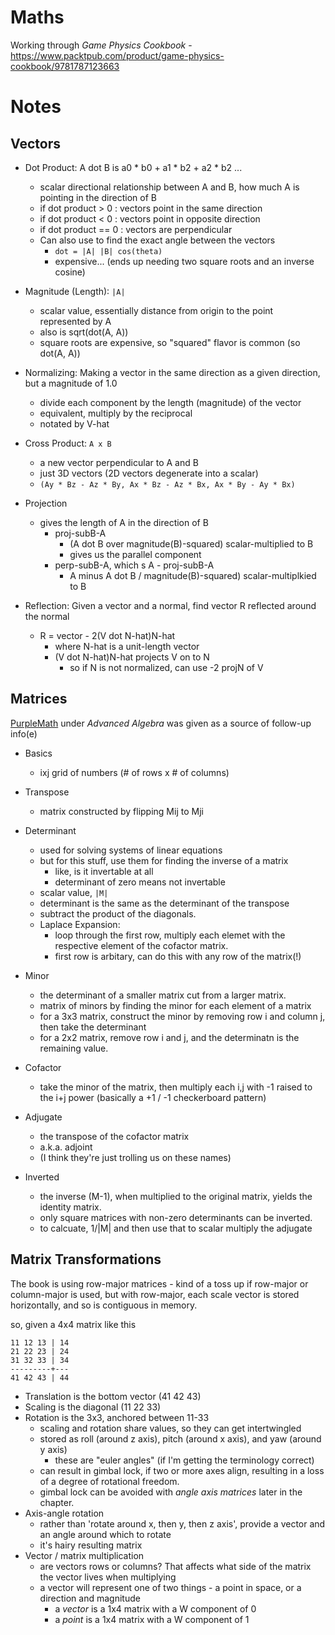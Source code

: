 # Maths

Working through _Game Physics Cookbook_ - https://www.packtpub.com/product/game-physics-cookbook/9781787123663

# Notes

## Vectors

* Dot Product: A dot B is a0 * b0 + a1 * b2 + a2 * b2 ...
  - scalar directional relationship between A and B, how much A is pointing in the direction of B
  - if dot product > 0 : vectors point in the same direction
  - if dot product < 0 : vectors point in opposite direction
  - if dot product == 0 : vectors are perpendicular
  - Can also use to find the exact angle between the vectors
    - `dot = |A| |B| cos(theta)`
    - expensive... (ends up needing two square roots and an inverse cosine)

* Magnitude (Length): `|A|`
  - scalar value, essentially distance from origin to the point represented by A
  - also is sqrt(dot(A, A))
  - square roots are expensive, so "squared" flavor is common (so dot(A, A))

* Normalizing: Making a vector in the same direction as a given direction, but a magnitude of 1.0
  - divide each component by the length (magnitude) of the vector
  - equivalent, multiply by the reciprocal
  - notated by V-hat

* Cross Product: `A x B`
  - a new vector perpendicular to A and B
  - just 3D vectors (2D vectors degenerate into a scalar)
  - `(Ay * Bz - Az * By, Ax * Bz - Az * Bx, Ax * By - Ay * Bx)`

* Projection
  - gives the length of A in the direction of B
    - proj-subB-A
      - (A dot B over magnitude(B)-squared) scalar-multiplied to B
      - gives us the parallel component
    - perp-subB-A, which s A - proj-subB-A
      - A minus A dot B / magnitude(B)-squared) scalar-multiplkied to B

* Reflection: Given a vector and a normal, find vector R reflected around the normal
  - R = vector - 2(V dot N-hat)N-hat
    - where N-hat is a unit-length vector
    - (V dot N-hat)N-hat projects V on to N
      - so if N is not normalized, can use -2 projN of V

## Matrices

[PurpleMath](https://www.purplemath.com) under _Advanced Algebra_ was
given as a source of follow-up info(e)

* Basics
  - ixj grid of numbers (# of rows x # of columns)

* Transpose
  - matrix constructed by flipping Mij to Mji

* Determinant
  - used for solving systems of linear equations
  - but for this stuff, use them for finding the inverse of a matrix
    - like, is it invertable at all
    - determinant of zero means not invertable
  - scalar value, `|M|`
  - determinant is the same as the determinant of the transpose
  - subtract the product of the diagonals.
  - Laplace Expansion:
     - loop through the first row, multiply each elemet with the respective element of the cofactor matrix.
     - first row is arbitary, can do this with any row of the matrix(!)

* Minor
  - the determinant of a smaller matrix cut from a larger matrix.
  - matrix of minors by finding the minor for each element of a matrix
  - for a 3x3 matrix, construct the minor by removing row i and column j, then take the determinant
  - for a 2x2 matrix, remove row i and j, and the determinatn is the remaining value.

* Cofactor
  - take the minor of the matrix, then multiply each i,j with -1 raised
    to the i+j power (basically a +1 / -1 checkerboard pattern)

* Adjugate
  - the transpose of the cofactor matrix
  - a.k.a. adjoint
  - (I think they're just trolling us on these names)

* Inverted
  - the inverse (M-1), when multiplied to the original matrix, yields the
    identity matrix.
  - only square matrices with non-zero determinants can be inverted.
  - to calcuate, 1/|M| and then use that to scalar multiply the adjugate

## Matrix Transformations

The book is using row-major matrices - kind of a toss up if row-major or
column-major is used, but with row-major, each scale vector is stored
horizontally, and so is contiguous in memory.

so, given a 4x4 matrix like this

```
11 12 13 | 14
21 22 23 | 24
31 32 33 | 34
---------+---
41 42 43 | 44
```

* Translation is the bottom vector (41 42 43)
* Scaling is the diagonal (11 22 33)
* Rotation is the 3x3, anchored between 11-33
    - scaling and rotation share values, so they can get intertwingled
    - stored as roll (around z axis), pitch (around x axis), and yaw (around y axis)
      - these are "euler angles" (if I'm getting the terminology correct)
    - can result in gimbal lock, if two or more axes align, resulting in a loss of a degree of rotational freedom.
    - gimbal lock can be avoided with _angle axis matrices_ later in the chapter.
* Axis-angle rotation
  - rather than 'rotate around x, then y, then z axis', provide a vector and an angle around which to rotate
  - it's hairy resulting matrix
* Vector / matrix multiplication
  - are vectors rows or columns?  That affects what side of the matrix the vector lives when multiplying
  - a vector will represent one of two things - a point in space, or a direction and magnitude
    - a _vector_ is a 1x4 matrix with a W component of 0
    - a _point_ is a 1x4 matrix with a W component of 1

